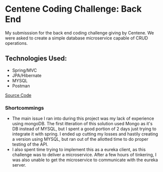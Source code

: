 # Centene Coding Challenge: Back End
My submisssion for the back end coding challenge giving by Centene. We were asked to create a simple database microservice capable of CRUD operations.

## Technologies Used:
* Spring/MVC
* JPA/Hibernate
* MYSQL
* Postman

[Source Code](https://github.com/andrewStich/Centene-coding-challenge/tree/master/src/main/java/com/nagazlabs/challenge)

### Shortcommings
* The main issue I ran into during this project was my lack of experience using mongoDB. The first itteration of this solution used Mongo as it's DB instead of MYSQL, but I spent a good portion of 2 days just trying to integrate it with spring. I ended up cutting my losses and hastily creating a version using MYSQL, but ran out of the allotted time to do proper testing of the API.
* I also spent time trying to implement this as a eureka client, as this challenge was to deliver a microservice. After a few hours of tinkering, I was also unable to get the microservice to communicate with the eureka server.
